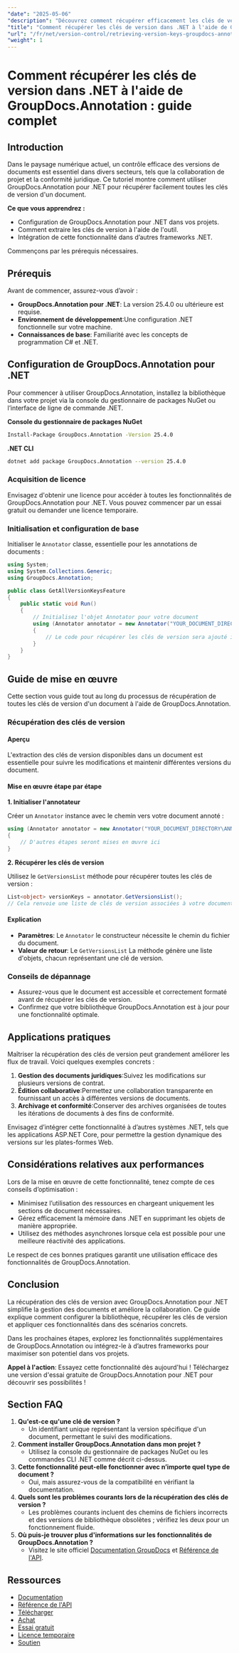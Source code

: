 ```yaml
---
"date": "2025-05-06"
"description": "Découvrez comment récupérer efficacement les clés de version de vos documents grâce à GroupDocs.Annotation pour .NET. Améliorez la gestion de vos documents et la collaboration grâce à ce guide étape par étape."
"title": "Comment récupérer les clés de version dans .NET à l'aide de GroupDocs.Annotation – Un guide complet"
"url": "/fr/net/version-control/retrieving-version-keys-groupdocs-annotation-dotnet/"
"weight": 1
---
```


# Comment récupérer les clés de version dans .NET à l'aide de GroupDocs.Annotation : guide complet

## Introduction

Dans le paysage numérique actuel, un contrôle efficace des versions de documents est essentiel dans divers secteurs, tels que la collaboration de projet et la conformité juridique. Ce tutoriel montre comment utiliser GroupDocs.Annotation pour .NET pour récupérer facilement toutes les clés de version d'un document.

**Ce que vous apprendrez :**
- Configuration de GroupDocs.Annotation pour .NET dans vos projets.
- Comment extraire les clés de version à l'aide de l'outil.
- Intégration de cette fonctionnalité dans d’autres frameworks .NET.

Commençons par les prérequis nécessaires.

## Prérequis

Avant de commencer, assurez-vous d’avoir :
- **GroupDocs.Annotation pour .NET**: La version 25.4.0 ou ultérieure est requise.
- **Environnement de développement**:Une configuration .NET fonctionnelle sur votre machine.
- **Connaissances de base**: Familiarité avec les concepts de programmation C# et .NET.

## Configuration de GroupDocs.Annotation pour .NET

Pour commencer à utiliser GroupDocs.Annotation, installez la bibliothèque dans votre projet via la console du gestionnaire de packages NuGet ou l’interface de ligne de commande .NET.

**Console du gestionnaire de packages NuGet**
```bash
Install-Package GroupDocs.Annotation -Version 25.4.0
```

**.NET CLI**
```bash
dotnet add package GroupDocs.Annotation --version 25.4.0
```

### Acquisition de licence

Envisagez d'obtenir une licence pour accéder à toutes les fonctionnalités de GroupDocs.Annotation pour .NET. Vous pouvez commencer par un essai gratuit ou demander une licence temporaire.

### Initialisation et configuration de base

Initialiser le `Annotator` classe, essentielle pour les annotations de documents :

```csharp
using System;
using System.Collections.Generic;
using GroupDocs.Annotation;

public class GetAllVersionKeysFeature
{
    public static void Run()
    {
        // Initialisez l'objet Annotator pour votre document
        using (Annotator annotator = new Annotator("YOUR_DOCUMENT_DIRECTORY\ANNOTATED_WITH_VERSIONS"))
        {
            // Le code pour récupérer les clés de version sera ajouté ici
        }
    }
}
```

## Guide de mise en œuvre

Cette section vous guide tout au long du processus de récupération de toutes les clés de version d'un document à l'aide de GroupDocs.Annotation.

### Récupération des clés de version

#### Aperçu

L'extraction des clés de version disponibles dans un document est essentielle pour suivre les modifications et maintenir différentes versions du document.

#### Mise en œuvre étape par étape

**1. Initialiser l'annotateur**

Créer un `Annotator` instance avec le chemin vers votre document annoté :

```csharp
using (Annotator annotator = new Annotator("YOUR_DOCUMENT_DIRECTORY\ANNOTATED_WITH_VERSIONS"))
{
    // D'autres étapes seront mises en œuvre ici
}
```

**2. Récupérer les clés de version**

Utilisez le `GetVersionsList` méthode pour récupérer toutes les clés de version :

```csharp
List<object> versionKeys = annotator.GetVersionsList();
// Cela renvoie une liste de clés de version associées à votre document
```

#### Explication
- **Paramètres**: Le `Annotator` le constructeur nécessite le chemin du fichier du document.
- **Valeur de retour**: Le `GetVersionsList` La méthode génère une liste d'objets, chacun représentant une clé de version.

### Conseils de dépannage

- Assurez-vous que le document est accessible et correctement formaté avant de récupérer les clés de version.
- Confirmez que votre bibliothèque GroupDocs.Annotation est à jour pour une fonctionnalité optimale.

## Applications pratiques

Maîtriser la récupération des clés de version peut grandement améliorer les flux de travail. Voici quelques exemples concrets :

1. **Gestion des documents juridiques**:Suivez les modifications sur plusieurs versions de contrat.
2. **Édition collaborative**:Permettez une collaboration transparente en fournissant un accès à différentes versions de documents.
3. **Archivage et conformité**:Conserver des archives organisées de toutes les itérations de documents à des fins de conformité.

Envisagez d’intégrer cette fonctionnalité à d’autres systèmes .NET, tels que les applications ASP.NET Core, pour permettre la gestion dynamique des versions sur les plates-formes Web.

## Considérations relatives aux performances

Lors de la mise en œuvre de cette fonctionnalité, tenez compte de ces conseils d’optimisation :

- Minimisez l’utilisation des ressources en chargeant uniquement les sections de document nécessaires.
- Gérez efficacement la mémoire dans .NET en supprimant les objets de manière appropriée.
- Utilisez des méthodes asynchrones lorsque cela est possible pour une meilleure réactivité des applications.

Le respect de ces bonnes pratiques garantit une utilisation efficace des fonctionnalités de GroupDocs.Annotation.

## Conclusion

La récupération des clés de version avec GroupDocs.Annotation pour .NET simplifie la gestion des documents et améliore la collaboration. Ce guide explique comment configurer la bibliothèque, récupérer les clés de version et appliquer ces fonctionnalités dans des scénarios concrets.

Dans les prochaines étapes, explorez les fonctionnalités supplémentaires de GroupDocs.Annotation ou intégrez-le à d’autres frameworks pour maximiser son potentiel dans vos projets.

**Appel à l'action**: Essayez cette fonctionnalité dès aujourd'hui ! Téléchargez une version d'essai gratuite de GroupDocs.Annotation pour .NET pour découvrir ses possibilités !

## Section FAQ

1. **Qu'est-ce qu'une clé de version ?**
   - Un identifiant unique représentant la version spécifique d'un document, permettant le suivi des modifications.
2. **Comment installer GroupDocs.Annotation dans mon projet ?**
   - Utilisez la console du gestionnaire de packages NuGet ou les commandes CLI .NET comme décrit ci-dessus.
3. **Cette fonctionnalité peut-elle fonctionner avec n’importe quel type de document ?**
   - Oui, mais assurez-vous de la compatibilité en vérifiant la documentation.
4. **Quels sont les problèmes courants lors de la récupération des clés de version ?**
   - Les problèmes courants incluent des chemins de fichiers incorrects et des versions de bibliothèque obsolètes ; vérifiez les deux pour un fonctionnement fluide.
5. **Où puis-je trouver plus d'informations sur les fonctionnalités de GroupDocs.Annotation ?**
   - Visitez le site officiel [Documentation GroupDocs](https://docs.groupdocs.com/annotation/net/) et [Référence de l'API](https://reference.groupdocs.com/annotation/net/).

## Ressources
- [Documentation](https://docs.groupdocs.com/annotation/net/)
- [Référence de l'API](https://reference.groupdocs.com/annotation/net/)
- [Télécharger](https://releases.groupdocs.com/annotation/net/)
- [Achat](https://purchase.groupdocs.com/buy)
- [Essai gratuit](https://releases.groupdocs.com/annotation/net/)
- [Licence temporaire](https://purchase.groupdocs.com/temporary-license/)
- [Soutien](https://forum.groupdocs.com/c/annotation/)